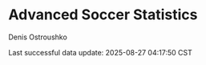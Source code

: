 # Advanced Soccer Statistics
Denis Ostroushko

<!-- gfm -->

Last successful data update: 2025-08-27 04:17:50 CST
